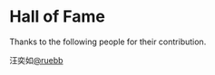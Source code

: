 # Hall of Fame

Thanks to the following people for their contribution.

汪奕如[@ruebb](https://gitee.com/ruebb)
